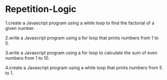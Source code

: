 # Repetition-Logic
1.create a Javascript program using a while loop to find the factorial of a given number.

2.write a Javascript program using a for loop that prints numbers from 1 to 5.

3.write a Javascript program using a for loop to calculate the sum of even numbers from 1 to 10.

4.create a Javascript program using a while loop that prints numbers from 5 to 1.

